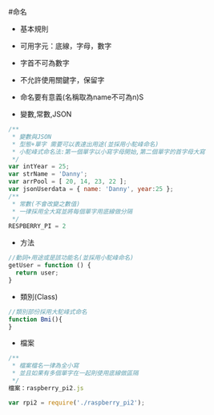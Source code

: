 #命名
- 基本規則
 - 可用字元：底線，字母，數字 
 - 字首不可為數字
 - 不允許使用關鍵字，保留字
 - 命名要有意義(名稱取為name不可為n)S
 
 
- 變數,常數,JSON

```javascript
/**
 * 變數與JSON
 * 型態+單字 需要可以表達出用途(並採用小駝峰命名)
 * 小駝峰式命名法:第一個單字以小寫字母開始,第二個單字的首字母大寫
 */
var intYear = 25;
var strName = 'Danny';
var arrPool = [ 20, 14, 23, 22 ];
var jsonUserdata = { name: 'Danny', year:25 };
/**
 * 常數(不會改變之數值)
 * 一律採用全大寫並將每個單字用底線做分隔
 */
RESPBERRY_PI = 2
```


- 方法

```javascript
//動詞+用途或是該功能名(並採用小駝峰命名)
getUser = function () {
  return user;
}
```
- 類別(Class)

```javascript
//類別部份採用大駝峰式命名
function Bmi(){  
}
```

- 檔案

```javascript
/**
 * 檔案檔名一律為全小寫
 * 並且如果有多個單字在一起則使用底線做區隔
 */
檔案：raspberry_pi2.js

var rpi2 = require('./raspberry_pi2');
```
